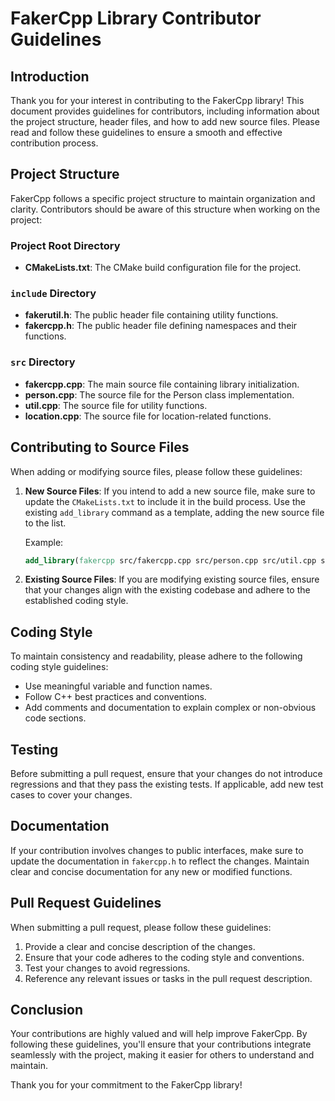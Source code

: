 # FakerCpp Library Contributor Guidelines

## Introduction

Thank you for your interest in contributing to the FakerCpp library! This document provides guidelines for contributors, including information about the project structure, header files, and how to add new source files. Please read and follow these guidelines to ensure a smooth and effective contribution process.

## Project Structure

FakerCpp follows a specific project structure to maintain organization and clarity. Contributors should be aware of this structure when working on the project:

### Project Root Directory

- **CMakeLists.txt**: The CMake build configuration file for the project.

### `include` Directory

- **fakerutil.h**: The public header file containing utility functions.
- **fakercpp.h**: The public header file defining namespaces and their functions.

### `src` Directory

- **fakercpp.cpp**: The main source file containing library initialization.
- **person.cpp**: The source file for the Person class implementation.
- **util.cpp**: The source file for utility functions.
- **location.cpp**: The source file for location-related functions.

## Contributing to Source Files

When adding or modifying source files, please follow these guidelines:

1. **New Source Files**: If you intend to add a new source file, make sure to update the `CMakeLists.txt` to include it in the build process. Use the existing `add_library` command as a template, adding the new source file to the list.

   Example:
   ```cmake
   add_library(fakercpp src/fakercpp.cpp src/person.cpp src/util.cpp src/location.cpp src/new_file.cpp)
   ```

2. **Existing Source Files**: If you are modifying existing source files, ensure that your changes align with the existing codebase and adhere to the established coding style.

## Coding Style

To maintain consistency and readability, please adhere to the following coding style guidelines:

- Use meaningful variable and function names.
- Follow C++ best practices and conventions.
- Add comments and documentation to explain complex or non-obvious code sections.

## Testing

Before submitting a pull request, ensure that your changes do not introduce regressions and that they pass the existing tests. If applicable, add new test cases to cover your changes.

## Documentation

If your contribution involves changes to public interfaces, make sure to update the documentation in `fakercpp.h` to reflect the changes. Maintain clear and concise documentation for any new or modified functions.

## Pull Request Guidelines

When submitting a pull request, please follow these guidelines:

1. Provide a clear and concise description of the changes.
2. Ensure that your code adheres to the coding style and conventions.
3. Test your changes to avoid regressions.
4. Reference any relevant issues or tasks in the pull request description.

## Conclusion

Your contributions are highly valued and will help improve FakerCpp. By following these guidelines, you'll ensure that your contributions integrate seamlessly with the project, making it easier for others to understand and maintain.

Thank you for your commitment to the FakerCpp library!